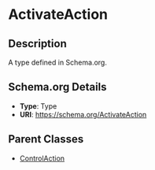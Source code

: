 # ActivateAction

## Description
A type defined in Schema.org.

## Schema.org Details
- **Type**: Type
- **URI**: https://schema.org/ActivateAction

## Parent Classes
- [ControlAction](../ControlAction.md)

